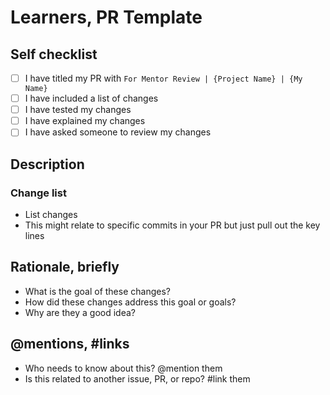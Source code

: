 # Learners, PR Template

## Self checklist

- [ ] I have titled my PR with `For Mentor Review | {Project Name} | {My Name}`
- [ ] I have included a list of changes
- [ ] I have tested my changes
- [ ] I have explained my changes
- [ ] I have asked someone to review my changes

## Description

### Change list

- List changes
- This might relate to specific commits in your PR but just pull out the key lines

## Rationale, briefly

- What is the goal of these changes?
- How did these changes address this goal or goals?
- Why are they a good idea?

## @mentions, #links

- Who needs to know about this? @mention them
- Is this related to another issue, PR, or repo? #link them
